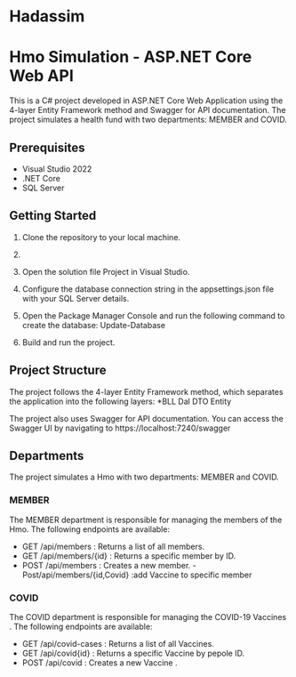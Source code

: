 # Hadassim
# Hmo Simulation - ASP.NET Core Web API

This is a C# project developed in ASP.NET Core Web Application using the 4-layer Entity Framework method and Swagger for API documentation. The project simulates a health fund with two departments: MEMBER and COVID. 

## Prerequisites

- Visual Studio 2022
- .NET Core
- SQL Server

## Getting Started

1. Clone the repository to your local machine.
2. 
3. Open the solution file Project
 in Visual Studio.
 
3. Configure the database connection string in the appsettings.json
 file with your SQL Server details.
 
4. Open the Package Manager Console and run the following command to create the database:
   Update-Database
   
5. Build and run the project.

## Project Structure

The project follows the 4-layer Entity Framework method, which separates the application into the following layers:
*BLL
Dal
DTO
Entity

The project also uses Swagger for API documentation. You can access the Swagger UI by navigating to https://localhost:7240/swagger


## Departments

The project simulates a Hmo with two departments: MEMBER and COVID.

### MEMBER

The MEMBER department is responsible for managing the members of the Hmo. The following endpoints are available:

- GET /api/members
: Returns a list of all members.
- GET /api/members/{id}
: Returns a specific member by ID.
- POST /api/members
: Creates a new member.
-Post/api/members/{id,Covid}
:add Vaccine to specific member


### COVID

The COVID department is responsible for managing the COVID-19 Vaccines . The following endpoints are available:

- GET /api/covid-cases
: Returns a list of all Vaccines.
- GET /api/covid{id}
: Returns a specific Vaccine by pepole ID.
- POST /api/covid
: Creates a new Vaccine .

